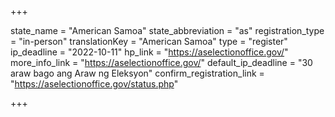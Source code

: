 +++

state_name = "American Samoa"
state_abbreviation = "as"
registration_type = "in-person"
translationKey = "American Samoa"
type = "register"
ip_deadline = "2022-10-11"
hp_link = "https://aselectionoffice.gov/"
more_info_link = "https://aselectionoffice.gov/"
default_ip_deadline = "30 araw bago ang Araw ng Eleksyon"
confirm_registration_link = "https://aselectionoffice.gov/status.php"

+++